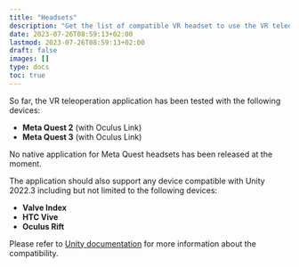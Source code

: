 ```yaml
---
title: "Headsets"
description: "Get the list of compatible VR headset to use the VR teleoperation app"
date: 2023-07-26T08:59:13+02:00
lastmod: 2023-07-26T08:59:13+02:00
draft: false
images: []
type: docs
toc: true
---
```


So far, the VR teleoperation application has been tested with the following devices:
* **Meta Quest 2** (with Oculus Link)
* **Meta Quest 3** (with Oculus Link)

No native application for Meta Quest headsets has been released at the moment.


The application should also support any device compatible with Unity 2022.3 including but not limited to the following devices:  
* **Valve Index**
* **HTC Vive**
* **Oculus Rift**


Please refer to [Unity documentation](https://docs.unity3d.com/2020.3/Documentation/Manual/VROverview.html) for more information about the compatibility.